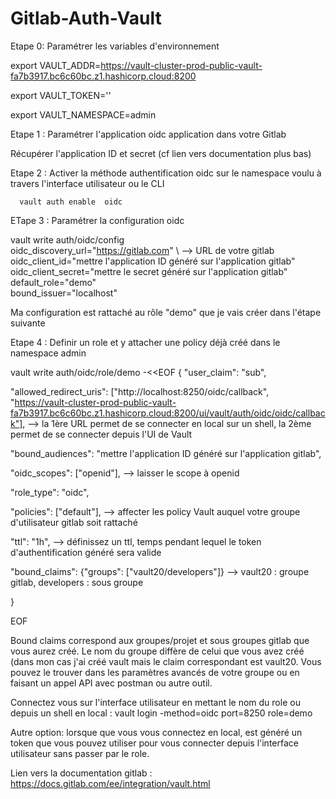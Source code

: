 # Gitlab-Auth-Vault

Etape 0: Paramétrer les variables d'environnement 

export VAULT_ADDR=https://vault-cluster-prod-public-vault-fa7b3917.bc6c60bc.z1.hashicorp.cloud:8200

export VAULT_TOKEN=''

export VAULT_NAMESPACE=admin

Etape 1 : Paramétrer l'application oidc application dans votre Gitlab 

Récupérer l'application ID et secret (cf lien vers documentation plus bas)


Etape 2 : Activer la méthode authentification oidc sur le namespace voulu à travers l'interface utilisateur ou le CLI

      vault auth enable  oidc

ETape 3 : Paramétrer la configuration oidc

  vault write auth/oidc/config \
    oidc_discovery_url="https://gitlab.com" \ --> URL de votre gitlab
    oidc_client_id="mettre l'application ID généré sur l'application gitlab" \
    oidc_client_secret="mettre le secret généré sur l'application gitlab" \
    default_role="demo" \
    bound_issuer="localhost"
  
Ma configuration est rattaché au rôle "demo" que je vais créer dans l'étape suivante

Etape 4 : Definir un role et y attacher une policy déjà créé dans le namespace admin

  vault write auth/oidc/role/demo -<<EOF
{
   "user_claim": "sub", 
                                         
   "allowed_redirect_uris": ["http://localhost:8250/oidc/callback", "https://vault-cluster-prod-public-vault-fa7b3917.bc6c60bc.z1.hashicorp.cloud:8200/ui/vault/auth/oidc/oidc/callback"], --> la 1ère URL permet de se connecter en local sur un shell, la 2ème permet de se connecter depuis l'UI de Vault
      
   "bound_audiences": "mettre l'application ID généré sur l'application gitlab",
      
   "oidc_scopes": ["openid"], --> laisser le scope à openid
      
   "role_type": "oidc", 
      
   "policies": ["default"], --> affecter les policy Vault auquel votre groupe d'utilisateur gitlab soit rattaché
      
   "ttl": "1h", --> définissez un ttl, temps pendant lequel le token d'authentification généré sera valide
      
   "bound_claims": {"groups": ["vault20/developers"]} --> vault20 : groupe gitlab, developers : sous groupe
      
}   
      
EOF

Bound claims correspond aux groupes/projet et sous groupes gitlab que vous aurez créé. Le nom du groupe diffère de celui que vous avez créé (dans mon cas j'ai créé vault mais le claim correspondant est vault20. Vous pouvez le trouver dans les paramètres avancés de votre groupe ou en faisant un appel API avec postman ou autre outil.


Connectez vous sur l'interface utilisateur en mettant le nom du role ou depuis un shell en local :
   vault login -method=oidc port=8250 role=demo
   
Autre option: lorsque que vous vous connectez en local, est généré un token que vous pouvez utiliser pour vous connecter depuis l'interface utilisateur sans passer par le role.

Lien vers la documentation gitlab :
   https://docs.gitlab.com/ee/integration/vault.html
